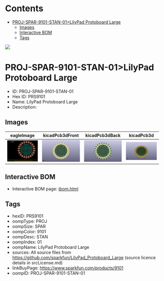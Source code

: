 



Contents
========

* [PROJ-SPAR-9101-STAN-01>LilyPad Protoboard Large](#proj-spar-9101-stan-01lilypad-protoboard-large)
	* [Images](#images)
	* [Interactive BOM](#interactive-bom)
	* [Tags](#tags)
  
![][im]
# PROJ-SPAR-9101-STAN-01>LilyPad Protoboard Large

- ID: PROJ-SPAR-9101-STAN-01
- Hex ID: PRS9101
- Name: LilyPad Protoboard Large
- Description: 

## Images
  
  

|eagleImage|kicadPcb3dFront|kicadPcb3dBack|kicadPcb3d|
| :---: | :---: | :---: | :---: |
|[![eagleImage](eagleImage_140.png)](eagleImage_.png)|[![kicadPcb3dFront](kicadPcb3dFront_140.png)](kicadPcb3dFront_.png)|[![kicadPcb3dBack](kicadPcb3dBack_140.png)](kicadPcb3dBack_.png)|[![kicadPcb3d](kicadPcb3d_140.png)](kicadPcb3d_.png)|

## Interactive BOM

- Interactive BOM page: [ibom.html](kicad/bom/ibom.html)

## Tags

- hexID: PRS9101
- oompType: PROJ
- oompSize: SPAR
- oompColor: 9101
- oompDesc: STAN
- oompIndex: 01
- oompName: LilyPad Protoboard Large
- sources: All source files from https://github.com/sparkfun/LilyPad_Protoboard_Large (source licence details in srcLicense.md)
- linkBuyPage: https://www.sparkfun.com/products/9101
- oompID: PROJ-SPAR-9101-STAN-01



[im]: kicadPcb3d_450.png
